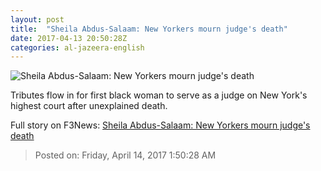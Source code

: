 ```yaml
---
layout: post
title:  "Sheila Abdus-Salaam: New Yorkers mourn judge's death"
date: 2017-04-13 20:50:28Z
categories: al-jazeera-english
---
```


![Sheila Abdus-Salaam: New Yorkers mourn judge's death](http://www.aljazeera.com/mritems/Images/2017/4/13/0ae33b7e8c3e4326a2373154076b6dc1_18.jpg)

Tributes flow in for first black woman to serve as a judge on New York's highest court after unexplained death.


Full story on F3News: [Sheila Abdus-Salaam: New Yorkers mourn judge's death](http://www.f3nws.com/n/XSWU2D)

> Posted on: Friday, April 14, 2017 1:50:28 AM
